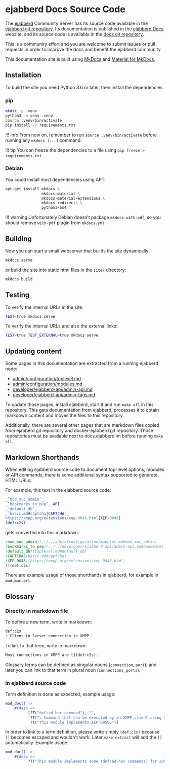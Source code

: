 # ejabberd Docs Source Code

The [ejabberd](https://www.ejabberd.im/) Community Server
has its source code available in the [ejabberd git repository](https://github.com/processone/ejabberd).
Its documentation is published in the [ejabberd Docs](https://docs.ejabberd.im) website,
and its source code is available in the [docs git repository](https://github.com/processone/docs.ejabberd.im).

This is a community effort and you are welcome to submit issues or pull requests
in order to improve the docs and benefit the ejabberd community.

This documentation site is built using [MkDocs](https://www.mkdocs.org/)
and [Material for MkDocs](https://squidfunk.github.io/mkdocs-material/).

## Installation

To build the site you need Python 3.6 or later, then install the dependencies:

### pip

```bash
mkdir -p .venv
python3 -m venv .venv
source .venv/bin/activate
pip install -r requirements.txt
```

!!! info
    From now on, remember to run `source .venv/bin/activate` before running any `mkdocs [...]` command.

!!! tip
    You can freeze the dependencies to a file using `pip freeze > requirements.txt`.

### Debian

You could install most dependencies using APT:

```bash
apt-get install mkdocs \
                mkdocs-material \
                mkdocs-material-extensions \
                mkdocs-redirects \
                python3-bs4
```

!!! warning
    Unfortunately Debian doesn't package `mkdocs-with-pdf`, so you should remove `with-pdf` plugin from `mkdocs.yml`.

## Building

Now you can start a small webserver that builds the site dynamically:

```bash
mkdocs serve
```

or build the site into static html files in the `site/` directory:

```bash
mkdocs build
```

## Testing

To verify the internal URLs in the site:

```bash
TEST=true mkdocs serve
```

To verify the internal URLs and also the external links:

```bash
TEST=true TEST_EXTERNAL=true mkdocs serve
```

## Updating content

Some pages in this documentation are extracted from a running ejabberd node:

- [admin/configuration/toplevel.md](admin/configuration/toplevel.md)
- [admin/configuration/modules.md](admin/configuration/modules.md)
- [developer/ejabberd-api/admin-api.md](developer/ejabberd-api/admin-api.md)
- [developer/ejabberd-api/admin-tags.md](developer/ejabberd-api/admin-tags.md)

To update those pages, install ejabberd, start it and run `make all` in this repository.
This gets documentation from ejabberd, processes it to obtain markdown content
and moves the files to this repository.

Additionally, there are several other pages that are markdown files copied from
ejabberd git repository and docker-ejabberd git repository. Those repositories
must be available next to docs.ejabberd.im before running `make all`.

## Markdown Shorthands

When editing ejabberd source code to document top-level options, modules or API commands,
there is some additional syntax supported to generate HTML URLs:

For example, this text in the ejabberd source code:

``` erlang
_`mod_muc_admin`_
_`bookmarks_to_pep`_ API
_`default_db`_
_`basic.md#captcha|CAPTCHA`_
https://xmpp.org/extensions/xep-0045.html[XEP-0045]
(def:c2s)
```

gets converted into this markdown:

``` markdown
[mod_muc_admin](../../admin/configuration/modules.md#mod_muc_admin)
[bookmarks_to_pep](../../developer/ejabberd-api/admin-api.md#bookmarks_to_pep) API
[default_db](toplevel.md#default_db)
[CAPTCHA](basic.md#captcha)
[XEP-0045](https://xmpp.org/extensions/xep-0045.html)
[](def:c2s)
```

There are example usage of those shorthands in ejabberd, for example in `mod_muc.erl`.

## Glossary

### Directly in markdown file

To define a new term, write in markdown:

``` markdown
def:c2s
: Client to Server connection in XMPP.
```

To link to that term, write in markdown:

``` markdown
Most connections in XMPP are [](def:c2s).
```

Glossary terms can be defined as singular nouns (`connection`, `port`), and later you can link to that term in plural noun (`connections`, `ports`).

### In ejabberd source code

Term definition is done as expected; example usage:
``` erlang
mod_doc() ->
    #{desc =>
          [?T("def:ad-hoc command"), "",
           ?T(": Command that can be executed by an XMPP client using XEP-0050."), "",
           ?T("This module implements XEP-0050.")]
```

In order to link to a term definition, please write simply `(def:c2s)` because `[]` becomes escaped and wouldn't work. Later `make extract` will add the `[]` automatically. Example usage:
```erl
mod_doc() ->
    #{desc =>
          ?T("This module implements some (def:ad-hoc commands) for adminitration.")
```

